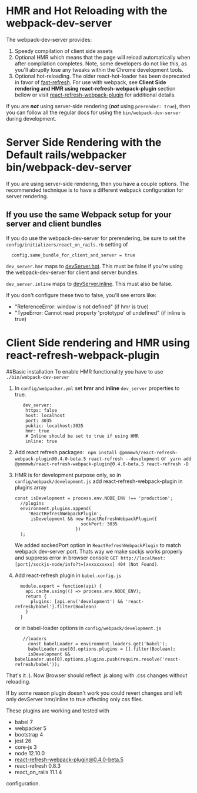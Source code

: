 # HMR and Hot Reloading with the webpack-dev-server

The webpack-dev-server provides:

1. Speedy compilation of client side assets
2. Optional HMR which means that the page will reload automatically when after
   compilation completes. Note, some developers do not like this, as you'll
   abruptly lose any tweaks within the Chrome development tools.
3. Optional hot-reloading. The older react-hot-loader has been deprecated in 
   favor of [fast-refresh](https://reactnative.dev/docs/fast-refresh).
   For use with webpack, see **Client Side rendering and HMR using react-refresh-webpack-plugin** section bellow or visit [react-refresh-webpack-plugin](https://github.com/pmmmwh/react-refresh-webpack-plugin) for additional details.

If you are ***not*** using server-side rendering (***not*** using `prerender: true`),
then you can follow all the regular docs for using the `bin/webpack-dev-server` 
during development.

# Server Side Rendering with the Default rails/webpacker bin/webpack-dev-server

If you are using server-side rendering, then you have a couple options. The
recommended technique is to have a different webpack configuration for server
rendering.  

## If you use the same Webpack setup for your server and client bundles 
If you do use the webpack-dev-server for prerendering, be sure to set the
`config/initializers/react_on_rails.rb` setting of 

```
  config.same_bundle_for_client_and_server = true
```

`dev_server.hmr` maps to [devServer.hot](https://webpack.js.org/configuration/dev-server/#devserverhot).
This must be false if you're using the webpack-dev-server for client and server bundles.
 
`dev_server.inline` maps to [devServer.inline](https://webpack.js.org/configuration/dev-server/#devserverinline).
This must also be false.

If you don't configure these two to false, you'll see errors like:

* "ReferenceError: window is not defined" (if hmr is true)
* "TypeError: Cannot read property 'prototype' of undefined" (if inline is true)

# Client Side rendering and HMR using react-refresh-webpack-plugin
##Basic installation
To enable HMR functionality you have to use `./bin/webpack-dev-server`
1. In `config/webpacker.yml` set **hmr** and **inline** `dev_server` properties to true. 
    ```
       dev_server:
        https: false
        host: localhost
        port: 3035
        public: localhost:3035
        hmr: true
        # Inline should be set to true if using HMR
        inline: true
    ```

2. Add react refresh packages:
    ` npm install @pmmmwh/react-refresh-webpack-plugin@0.4.0-beta.5 react-refresh --development` or ` yarn add @pmmmwh/react-refresh-webpack-plugin@0.4.0-beta.5 react-refresh -D`

3. HMR is for development purpose only, so in `config/webpack/development.js` add react-refresh-webpack-plugin in plugins array

    ```
   const isDevelopment = process.env.NODE_ENV !== 'production';
      //plugins
      environment.plugins.append(
         'ReactRefreshWebpackPlugin',
          isDevelopment && new ReactRefreshWebpackPlugin({                                       
                             sockPort: 3035
                           })
      );  
    ```
    We added sockedPort option in `ReactRefreshWebpackPlugin` to match webpack dev-server port. Thats way we make sockjs works properly and suppress error in browser console `GET http://localhost:[port]/sockjs-node/info?t=[xxxxxxxxxx] 404 (Not Found)`. 

4. Add react-refresh plugin in `babel.config.js`
    ```
      module.export = function(api) {
        api.cache.using(() => process.env.NODE_ENV);
        return {
          plugins: [api.env('development') && 'react-refresh/babel'].filter(Boolean)
        }
      }
    ```
   
   or in babel-loader options in `config/webpack/development.js`
   ```   
      //loaders
        const babelLoader = environment.loaders.get('babel');
        babelLoader.use[0].options.plugins = [].filter(Boolean);
        isDevelopment &&  babelLoader.use[0].options.plugins.push(require.resolve('react-refresh/babel'));
   ```
That's it :).
Now Browser should reflect .js along with .css changes without reloading.

If by some reason plugin doesn't work you could revert changes and left only devServer hmr/inline to true affecting only css files.

These plugins are working and tested with 
   - babel 7
   - webpacker 5
   - bootstrap 4
   - jest 26
   - core-js 3
   - node 12.10.0
   - react-refresh-webpack-plugin@0.4.0-beta.5
   - react-refresh 0.8.3 
   - react_on_rails 11.1.4 
   
   configuration.

